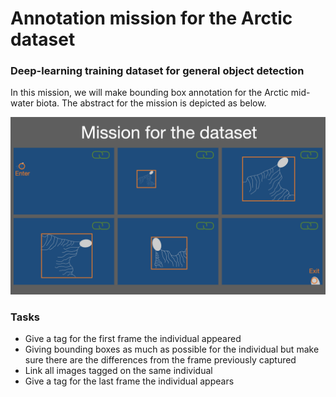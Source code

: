 # Annotation mission for the Arctic dataset 

### Deep-learning training dataset for general object detection
In this mission, we will make bounding box annotation for the Arctic mid-water biota.
The abstract for the mission is depicted as below.<br>

![mission](./images/mission_for_the_dataset.png)

### Tasks

- Give a tag for the first frame the individual appeared 
- Giving bounding boxes as much as possible for the individual but make sure there are the differences from the frame previously captured 
- Link all images tagged on the same individual
- Give a tag for the last frame the individual appears
